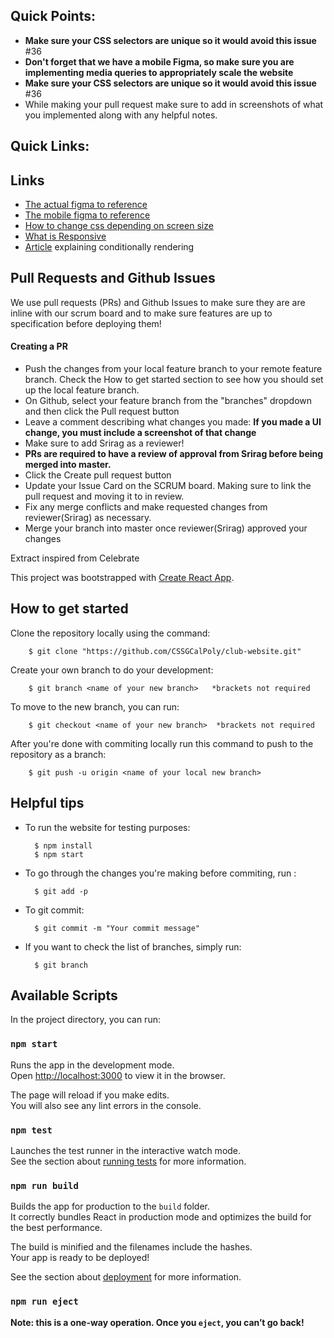 ## Quick Points:
- **Make sure your CSS selectors are unique so it would avoid this issue** #36
- **Don't forget that we have a mobile Figma, so make sure you are implementing media queries to appropriately scale the website**
- **Make sure your CSS selectors are unique so it would avoid this issue** #36
- While making your pull request make sure to add in screenshots of what you implemented along with any helpful notes.

## Quick Links:
Links
---
- [The actual figma to reference](https://www.figma.com/file/i3QlbebnZaaKwrQP2x5qe3/Final-Website-Design?node-id=0%3A1) 
- [The mobile figma to reference](https://www.figma.com/file/i3QlbebnZaaKwrQP2x5qe3/Final-Website-Design?node-id=509%3A343)
- [How to change css depending on screen size](https://www.w3schools.com/css/css_rwd_mediaqueries.asp)
- [What is Responsive](https://medium.com/@mustwin/responsive-react-9b56d63c4edc)
- [Article](https://reactjs.org/docs/conditional-rendering.html) explaining conditionally rendering 

## Pull Requests and Github Issues
We use pull requests (PRs) and Github Issues to make sure they are are inline with our scrum board and to make sure features are up to specification before deploying them!
#### Creating a PR
- Push the changes from your local feature branch to your remote feature branch. Check the How to get started section to see how you should set up the local feature branch.
- On Github, select your feature branch from the "branches" dropdown and then click the Pull request button
- Leave a comment describing what changes you made: 
          **If you made a UI change, you must include a screenshot of that change**
- Make sure to add Srirag as a reviewer!
- **PRs are required to have a review of approval from Srirag before being merged into master.**
- Click the Create pull request button
- Update your Issue Card on the SCRUM board. Making sure to link the pull request and moving it to in review.
- Fix any merge conflicts and make requested changes from reviewer(Srirag) as necessary.
- Merge your branch into master once reviewer(Srirag) approved your changes
 

Extract inspired from Celebrate

This project was bootstrapped with [Create React App](https://github.com/facebook/create-react-app).

## How to get started
Clone the repository locally using the command:

        $ git clone "https://github.com/CSSGCalPoly/club-website.git"

Create your own branch to do your development:

        $ git branch <name of your new branch>   *brackets not required

To move to the new branch, you can run:

        $ git checkout <name of your new branch>  *brackets not required

After you're done with commiting locally run this command to push to the repository as a branch:

        $ git push -u origin <name of your local new branch>
        

 
## Helpful tips 
- To run the website for testing purposes:

        $ npm install 
        $ npm start

- To go through the changes you're making before commiting, run :

        $ git add -p

- To git commit:

        $ git commit -m "Your commit message"
        
- If you want to check the list of branches, simply run:

        $ git branch
        
        
## Available Scripts

In the project directory, you can run:

### `npm start`

Runs the app in the development mode.<br />
Open [http://localhost:3000](http://localhost:3000) to view it in the browser.

The page will reload if you make edits.<br />
You will also see any lint errors in the console.

### `npm test`

Launches the test runner in the interactive watch mode.<br />
See the section about [running tests](https://facebook.github.io/create-react-app/docs/running-tests) for more information.

### `npm run build`

Builds the app for production to the `build` folder.<br />
It correctly bundles React in production mode and optimizes the build for the best performance.

The build is minified and the filenames include the hashes.<br />
Your app is ready to be deployed!

See the section about [deployment](https://facebook.github.io/create-react-app/docs/deployment) for more information.

### `npm run eject`

**Note: this is a one-way operation. Once you `eject`, you can’t go back!**

